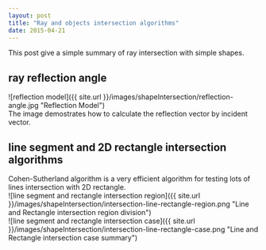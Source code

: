 ```yaml
---
layout: post
title: "Ray and objects intersection algorithms" 
date: 2015-04-21
---
```

This post give a simple summary of ray intersection with simple shapes.

## ray reflection angle

![reflection model]({{ site.url }}/images/shapeIntersection/reflection-angle.jpg "Reflection Model")   
The image demostrates how to calculate the reflection vector by incident vector.

## line segment and 2D rectangle intersection algorithms

Cohen-Sutherland algorithm is a very efficient algorithm for testing lots of lines intersection 
with 2D rectangle.    
![line segment and rectangle intersection region]({{ site.url }}/images/shapeIntersection/intersection-line-rectangle-region.png  "Line and Rectangle intersection region division")   
![line segment and rectangle intersection case]({{ site.url }}/images/shapeIntersection/intersection-line-rectangle-case.png  "Line and Rectangle intersection case summary")   

